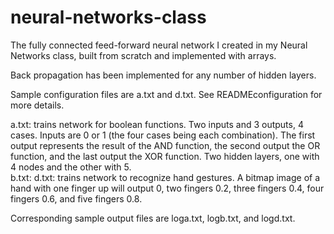 # neural-networks-class

The fully connected feed-forward neural network I created in my Neural Networks class, built from scratch and implemented with arrays. 

Back propagation has been implemented for any number of hidden layers.

Sample configuration files are a.txt and d.txt. See READMEconfiguration for more details. 

a.txt: trains network for boolean functions. Two inputs and 3 outputs, 4 cases. Inputs are 0 or 1 (the four cases being each combination). The first output represents the result of the AND function, the second output the OR function, and the last output the XOR function. Two hidden layers, one with 4 nodes and the other with 5.  
b.txt: 
d.txt: trains network to recognize hand gestures. A bitmap image of a hand with one finger up will output 0, two fingers 0.2, three fingers 0.4, four fingers 0.6, and five fingers 0.8. 

Corresponding sample output files are loga.txt, logb.txt, and logd.txt. 
